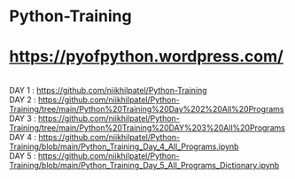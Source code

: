 # Python-Training
# https://pyofpython.wordpress.com/

<BR> DAY 1 : https://github.com/niikhilpatel/Python-Training
<BR> DAY 2 : https://github.com/niikhilpatel/Python-Training/tree/main/Python%20Training%20Day%202%20All%20Programs
<BR> DAY 3 : https://github.com/niikhilpatel/Python-Training/tree/main/Python%20Training%20DAY%203%20All%20Programs
<BR> DAY 4 : https://github.com/niikhilpatel/Python-Training/blob/main/Python_Training_Day_4_All_Programs.ipynb
<BR> DAY 5 : https://github.com/niikhilpatel/Python-Training/blob/main/Python_Training_Day_5_All_Programs_Dictionary.ipynb
